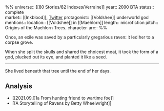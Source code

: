%%
universe:: [[80 Stories/82 Indexes/Verraine]]
year:: 2000 BTA
status:: complete  
market:: [[Inkblood]], [Twitter](https://twitter.com/EleanorKonik/status/1405608636190179339)
protagonist:: [[Voldshee]] underworld god
mentions::
location:: [[Voldshee]] in [[Maehlorn]]
length:: microfiction
pitch:: Origins of the Maehlorn Trees. 
character-arc::
%% 

Once, an exile was saved by a particularly gregarious raven: it led her to a corpse grove. 

When she split the skulls and shared the choicest meat, it took the form of a god, plucked out its eye, and planted it like a seed.

* * * 

She lived beneath that tree until the end of her days.

## Analysis

* [[2021.09.01a From hunting friend to wartime foe]]
* [[A Storytelling of Ravens by Betty Wheelwright]]